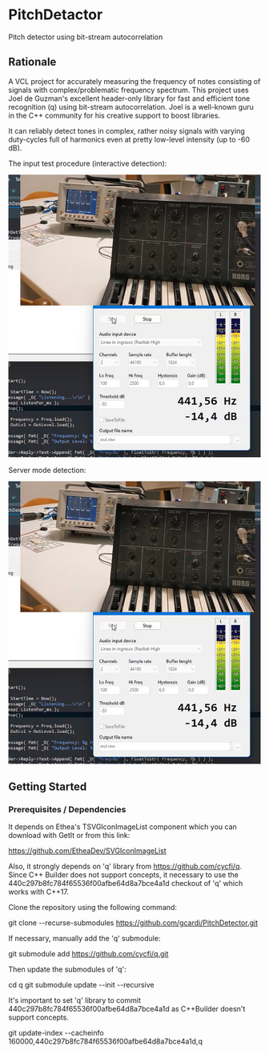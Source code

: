 # PitchDetactor
Pitch detector using bit-stream autocorrelation

## Rationale
A VCL project for accurately measuring the frequency of notes consisting of signals with complex/problematic frequency spectrum.
This project uses Joel de Guzman's excellent header-only library for fast and efficient tone recognition (q) using bit-stream autocorrelation. Joel is a well-known guru in the C++ community for his creative support to boost libraries.

It can reliably detect tones in complex, rather noisy signals with varying duty-cycles full of harmonics even at pretty low-level intensity (up to -60 dB).

The input test procedure (interactive detection):

<div class="container">
    <img src="docs/assets/images/Ex1.jpg" alt="Detection of A (LA) at about 440 Hz from an old Korg M10">
</div>

Server mode detection:

<div class="container">
    <img src="docs/assets/images/Ex1.jpg" alt="Detection of A (server mode)">
</div>

## Getting Started

### Prerequisites / Dependencies

It depends on Ethea's TSVGIconImageList component which you can download with GetIt or from this link:

https://github.com/EtheaDev/SVGIconImageList

Also, it strongly depends on 'q' library from https://github.com/cycfi/q. Since C++ Builder does not support concepts, it necessary to use the 440c297b8fc784f65536f00afbe64d8a7bce4a1d checkout of 'q' which works with C++17.  

Clone the repository using the following command:

git clone --recurse-submodules https://github.com/gcardi/PitchDetector.git

If necessary, manually add the 'q' submodule:

git submodule add https://github.com/cycfi/q.git

Then update the submodules of 'q':

cd q
git submodule update --init --recursive

It's important to set 'q' library to commit 440c297b8fc784f65536f00afbe64d8a7bce4a1d as C++Builder doesn't support concepts.

git update-index --cacheinfo 160000,440c297b8fc784f65536f00afbe64d8a7bce4a1d,q
